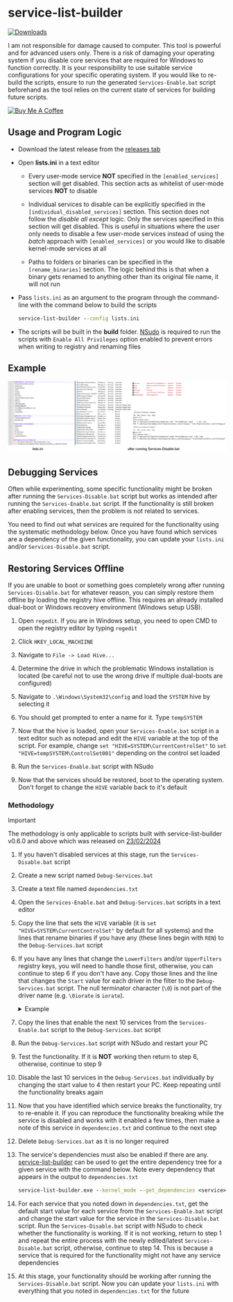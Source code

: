 # service-list-builder

[![Downloads](https://img.shields.io/github/downloads/amitxv/service-list-builder/total.svg)](https://github.com/amitxv/service-list-builder/releases)

I am not responsible for damage caused to computer. This tool is powerful and for advanced users only. There is a risk of damaging your operating system if you disable core services that are required for Windows to function correctly. It is your responsibility to use suitable service configurations for your specific operating system. If you would like to re-build the scripts, ensure to run the generated ``Services-Enable.bat`` script beforehand as the tool relies on the current state of services for building future scripts.

[![Buy Me A Coffee](https://www.buymeacoffee.com/assets/img/custom_images/orange_img.png)](https://www.buymeacoffee.com/amitxv)

## Usage and Program Logic

- Download the latest release from the [releases tab](https://github.com/amitxv/service-list-builder/releases)

- Open **lists.ini** in a text editor

    - Every user-mode service **NOT** specified in the ``[enabled_services]`` section will get disabled. This section acts as whitelist of user-mode services **NOT** to disable

    - Individual services to disable can be explicitly specified in the ``[individual_disabled_services]`` section. This section does not follow the *disable all except* logic. Only the services specified in this section will get disabled. This is useful in situations where the user only needs to disable a few user-mode services instead of using the *batch* approach with ``[enabled_services]`` or you would like to disable kernel-mode services at all

    - Paths to folders or binaries can be specified in the ``[rename_binaries]`` section. The logic behind this is that when a binary gets renamed to anything other than its original file name, it will not run

- Pass ``lists.ini`` as an argument to the program through the command-line with the command below to build the scripts

  ```bat
  service-list-builder --config lists.ini
  ```

- The scripts will be built in the **build** folder. [NSudo](https://github.com/M2Team/NSudo) is required to run the scripts with ``Enable All Privileges`` option enabled to prevent errors when writing to registry and renaming files

## Example

<img src="/assets/img/lists.png" width="1000">

## Debugging Services

Often while experimenting, some specific functionality might be broken after running the ``Services-Disable.bat`` script but works as intended after running the ``Services-Enable.bat`` script. If the functionality is still broken after enabling services, then the problem is not related to services.

You need to find out what services are required for the functionality using the systematic methodology below. Once you have found which services are a dependency of the given functionality, you can update your ``lists.ini`` and/or ``Services-Disable.bat`` script.

## Restoring Services Offline

If you are unable to boot or something goes completely wrong after running ``Services-Disable.bat`` for whatever reason, you can simply restore them offline by loading the registry hive offline. This requires an already installed dual-boot or Windows recovery environment (Windows setup USB).

1. Open ``regedit``. If you are in Windows setup, you need to open CMD to open the registry editor by typing ``regedit``

2. Click ``HKEY_LOCAL_MACHIINE``

3. Navigate to ``File -> Load Hive...``

4. Determine the drive in which the problematic Windows installation is located (be careful not to use the wrong drive if multiple dual-boots are configured)

5. Navigate to ``.\Windows\System32\config`` and load the ``SYSTEM`` hive by selecting it

6. You should get prompted to enter a name for it. Type ``tempSYSTEM``

7. Now that the hive is loaded, open your ``Services-Enable.bat`` script in a text editor such as notepad and edit the ``HIVE`` variable at the top of the script. For example, change ``set "HIVE=SYSTEM\CurrentControlSet"`` to ``set "HIVE=tempSYSTEM\ControlSet001"`` depending on the control set loaded

8. Run the ``Services-Enable.bat`` script with NSudo

9. Now that the services should be restored, boot to the operating system. Don't forget to change the ``HIVE`` variable back to it's default

### Methodology

> [!IMPORTANT]
> The methodology is only applicable to scripts built with service-list-builder v0.6.0 and above which was released on [23/02/2024](https://github.com/amitxv/service-list-builder/releases/tag/0.6.0)

1. If you haven't disabled services at this stage, run the ``Services-Disable.bat`` script

2. Create a new script named ``Debug-Services.bat``

3. Create a text file named ``dependencies.txt``

3. Open the ``Services-Enable.bat`` and ``Debug-Services.bat`` scripts in a text editor

4. Copy the line that sets the ``HIVE`` variable (it is ``set "HIVE=SYSTEM\CurrentControlSet"`` by default for all systems) and the lines that rename binaries if you have any (these lines begin with ``REN``) to the ``Debug-Services.bat`` script

5. If you have any lines that change the ``LowerFilters`` and/or ``UpperFilters`` registry keys, you will need to handle those first, otherwise, you can continue to step 6 if you don't have any. Copy those lines and the line that changes the ``Start`` value for each driver in the filter to the ``Debug-Services.bat`` script. The null terminator character (``\0``) is not part of the driver name (e.g. ``\0iorate`` is ``iorate``).

    <details>

    <summary>Example</summary>

    - An example of what the filters part of the ``Services-Enable.bat`` script could look like:

        ```bat
        reg.exe add "HKLM\SYSTEM\CurrentControlSet\Control\Class\{4d36e967-e325-11ce-bfc1-08002be10318}" /v "LowerFilters" /t REG_MULTI_SZ /d "EhStorClass" /f
        reg.exe add "HKLM\SYSTEM\CurrentControlSet\Control\Class\{71a27cdd-812a-11d0-bec7-08002be2092f}" /v "LowerFilters" /t REG_MULTI_SZ /d "fvevol\0iorate\0rdyboost" /f
        ...
        ```

    - The lines that must be copied to the ``Debug-Services.bat`` script:

        ```bat
        reg.exe add "HKLM\SYSTEM\CurrentControlSet\Control\Class\{4d36e967-e325-11ce-bfc1-08002be10318}" /v "LowerFilters" /t REG_MULTI_SZ /d "EhStorClass" /f
        reg.exe add "HKLM\SYSTEM\CurrentControlSet\Control\Class\{71a27cdd-812a-11d0-bec7-08002be2092f}" /v "LowerFilters" /t REG_MULTI_SZ /d "fvevol\0iorate\0rdyboost" /f
        reg.exe add "HKLM\SYSTEM\CurrentControlSet\Services\EhStorClass" /v "Start" /t REG_DWORD /d "0" /f
        reg.exe add "HKLM\SYSTEM\CurrentControlSet\Services\fvevol" /v "Start" /t REG_DWORD /d "0" /f
        reg.exe add "HKLM\SYSTEM\CurrentControlSet\Services\iorate" /v "Start" /t REG_DWORD /d "0" /f
        reg.exe add "HKLM\SYSTEM\CurrentControlSet\Services\rdyboost" /v "Start" /t REG_DWORD /d "0" /f
        ```

    </details>

6. Copy the lines that enable the next 10 services from the ``Services-Enable.bat`` script to the ``Debug-Services.bat`` script

7. Run the ``Debug-Services.bat`` script with NSudo and restart your PC

8. Test the functionality. If it is **NOT** working then return to step 6, otherwise, continue to step 9

9. Disable the last 10 services in the ``Debug-Services.bat`` individually by changing the start value to 4 then restart your PC. Keep repeating until the functionality breaks again

10. Now that you have identified which service breaks the functionality, try to re-enable it. If you can reproduce the functionality breaking while the service is disabled and works with it enabled a few times, then make a note of this service in ``dependencies.txt`` and continue to the next step

11. Delete ``Debug-Services.bat`` as it is no longer required

12. The service's dependencies must also be enabled if there are any. [service-list-builder](https://github.com/amitxv/service-list-builder) can be used to get the entire dependency tree for a given service with the command below. Note every dependency that appears in the output to ``dependencies.txt``

    ```bat
    service-list-builder.exe --kernel_mode --get_dependencies <service>
    ```

13. For each service that you noted down in ``dependencies.txt``, get the default start value for each service from the ``Services-Enable.bat`` script and change the start value for the service in the ``Services-Disable.bat`` script. Run the ``Services-Disable.bat`` script with NSudo to check whether the functionality is working. If it is not working, return to step 1 and repeat the entire process with the newly edited/latest ``Services-Disable.bat`` script, otherwise, continue to step 14. This is because a service that is required for the functionality might not have any service dependencies

14. At this stage, your functionality should be working after running the ``Services-Disable.bat`` script. Now you can update your ``lists.ini`` with everything that you noted in ``dependencies.txt`` for the future

